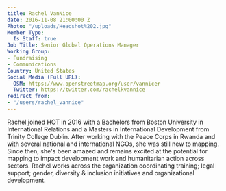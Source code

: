 ```yaml
---
title: Rachel VanNice
date: 2016-11-08 21:00:00 Z
Photo: "/uploads/Headshot%202.jpg"
Member Type:
  Is Staff: true
Job Title: Senior Global Operations Manager
Working Group:
- Fundraising
- Communications
Country: United States
Social Media (Full URL):
  OSM: https://www.openstreetmap.org/user/vannicer
  Twitter: https://twitter.com/rachelkvannice
redirect_from:
- "/users/rachel_vannice"
---
```


Rachel joined HOT in 2016 with a Bachelors from Boston University in International Relations and a Masters in International Development from Trinity College Dublin. After working with the Peace Corps in Rwanda and with several national and international NGOs, she was still new to mapping. Since then, she's been amazed and remains excited at the potential for mapping to impact development work and humanitarian action across sectors. Rachel works across the organization coordinating training; legal support; gender, diversity & inclusion initiatives and organizational development.  
